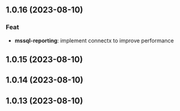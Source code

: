 ## 1.0.16 (2023-08-10)

### Feat

- **mssql-reporting**: implement connectx to improve performance

## 1.0.15 (2023-08-10)

## 1.0.14 (2023-08-10)

## 1.0.13 (2023-08-10)
